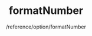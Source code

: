 ---
layout: reference_md
title: formatNumber
summary: 数字格式化回调方法
sub: 文档(Options & API) DataTables中文网
since: DataTables 1.10
navcategory: option
keywords: formatNumber,option
author: /reference/option/formatNumber
---